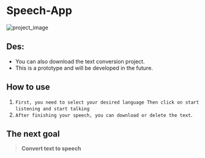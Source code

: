 # Speech-App
![project_image](<img width="335" alt="Annotation 2023-12-31 154902" src="./image/Annotation 2023-12-31 154902.png">
)
## Des:
  - You can also download the text conversion project.
  - This is a prototype and will be developed in the future.
## How to use
  1. `First, you need to select your desired language Then click on start listening and start talking`
  2. `After finishing your speech, you can download or delete the text`.

## The next goal
  > **Convert text to speech**
